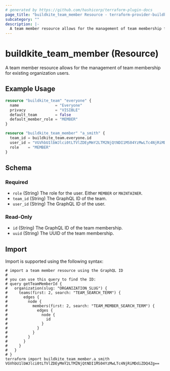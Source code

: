 ```yaml
---
# generated by https://github.com/hashicorp/terraform-plugin-docs
page_title: "buildkite_team_member Resource - terraform-provider-buildkite"
subcategory: ""
description: |-
  A team member resource allows for the management of team membership for existing organization users.
---
```


# buildkite_team_member (Resource)

A team member resource allows for the management of team membership for existing organization users.

## Example Usage

```terraform
resource "buildkite_team" "everyone" {
  name                = "Everyone"
  privacy             = "VISIBLE"
  default_team        = false
  default_member_role = "MEMBER"
}

resource "buildkite_team_member" "a_smith" {
  team_id = buildkite_team.everyone.id
  user_id = "VGVhbU1lbWJlci0tLTVlZDEyMmY2LTM2NjQtNDI1MS04YzMwLTc4NjRiMDdiZDQ4Zg=="
  role    = "MEMBER"
}
```

<!-- schema generated by tfplugindocs -->
## Schema

### Required

- `role` (String) The role for the user. Either `MEMBER` or `MAINTAINER`.
- `team_id` (String) The GraphQL ID of the team.
- `user_id` (String) The GraphQL ID of the user.

### Read-Only

- `id` (String) The GraphQL ID of the team membership.
- `uuid` (String) The UUID of the team membership.

## Import

Import is supported using the following syntax:

```shell
# import a team member resource using the GraphQL ID
#
# you can use this query to find the ID:
# query getTeamMemberId {
#   organization(slug: "ORGANIZATION_SLUG") {
#     teams(first: 2, search: "TEAM_SEARCH_TERM") {
#       edges {
#         node {
#           members(first: 2, search: "TEAM_MEMBER_SEARCH_TERM") {
#             edges {
#               node {
#                 id
#               }
#             }
#           }
#         }
#       }
#     }
#   }
# }
terraform import buildkite_team_member.a_smith VGVhbU1lbWJlci0tLTVlZDEyMmY2LTM2NjQtNDI1MS04YzMwLTc4NjRiMDdiZDQ4Zg==
```
